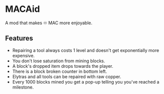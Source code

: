 # MACAid

A mod that makes ♾️ MAC more enjoyable.

## Features

- Repairing a tool always costs 1 level and doesn't get exponentially more expensive.
- You don't lose saturation from mining blocks.
- A block's dropped item drops towards the player.
- There is a block broken counter in bottom left.
- Elytras and all tools can be repaired with raw copper.
- Every 1000 blocks mined you get a pop-up telling you you've reached a milestone.
